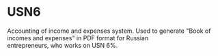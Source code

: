 # USN6
Accounting of income and expenses system. Used to generate "Book of incomes and expenses" in PDF format for Russian 	
entrepreneurs, who works on USN 6%.
